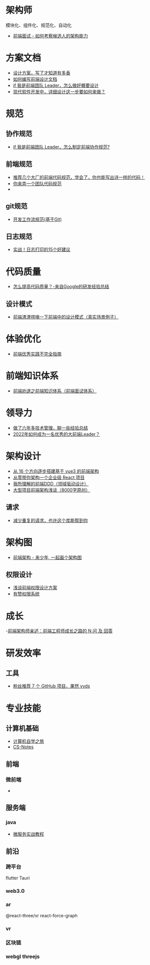 
# 架构师

模块化、组件化、规范化、自动化

- [前端面试 - 如何考察候选人的架构能力](https://juejin.cn/post/6844904182307094536)

# 方案文档
- [设计方案，写了才知道有多香](https://juejin.cn/post/6996819856033054756)
- [如何编写前端设计文档](https://juejin.cn/post/7017643726944108558)
- [if 我是前端团队 Leader，怎么做好概要设计](https://juejin.cn/post/6844903936504119304)
- [现代软件开发中，详细设计这一步要如何来做？](https://www.zhihu.com/question/300407894)


# 规范

## 协作规范

- [if 我是前端团队 Leader，怎么制定前端协作规范?](https://juejin.cn/post/6844903897610321934)


## 前端规范
- [推荐几个大厂的前端代码规范，学会了，你也能写出诗一样的代码！](https://juejin.cn/post/6893891476913291278)
- [你来弄一个团队代码规范](https://juejin.cn/post/7033210664844066853)
- 
## git规范
- [开发工作流规范(基于Git)](https://github.com/GDJiaMi/frontend-standards/blob/master/development.md#git-%E5%88%86%E6%94%AF%E6%A8%A1%E5%9E%8B)

## 日志规范
- [实战！日志打印的15个好建议](https://juejin.cn/post/7010889983149998117)


# 代码质量
- [怎么提高代码质量？-来自Google的研发经验总结](https://juejin.cn/post/6844903795873284109)

## 设计模式
- [前端渣渣唠嗑一下前端中的设计模式（真实场景例子）](https://juejin.cn/post/6844904138707337229)


# 体验优化
- [前端优秀实践不完全指南](https://juejin.cn/post/6932647134944886797)


# 前端知识体系
- [前端劝退之前端知识体系（前端面试体系）](https://juejin.cn/post/6994657097220620319)


# 领导力

- [做了六年多技术管理，聊一些经验总结](https://juejin.cn/post/6943492053795880991)
- [2022年如何成为一名优秀的大前端Leader？](https://juejin.cn/post/7034419410706104356)


# 架构设计
- [从 16 个方向逐步搭建基于 vue3 的前端架构](https://juejin.cn/post/7025524870842679310)
- [从零带你架构一个企业级 React 项目](https://juejin.cn/post/6983853725987110919)
- [我所理解的前端DDD（领域驱动设计）](https://juejin.cn/post/7012192812380717069)
- [大型项目前端架构浅谈（8000字原创）](https://juejin.cn/post/6844903853859536903)

## 请求
- [减少重复的请求，也许这个库能帮到你](https://juejin.cn/post/7046667393405304868)

# 架构图
- [前端架构 - 来少年, 一起画个架构图](https://juejin.cn/post/6846687603979206664)

## 权限设计
- [浅谈前端权限设计方案](https://juejin.cn/post/6949453195987025927)
- [有赞权限系统](https://juejin.cn/post/6844903576720916487)

# 成长
-[前端架构师亲述：前端工程师成长之路的 N 问 及 回答](https://juejin.cn/post/6844903872108953613)

# 研发效率

## 工具
- [粉丝推荐 7 个 GitHub 项目，果然 yyds](https://juejin.cn/post/7046260884158562317)


# 专业技能



## 计算机基础
- [计算机自学之旅](https://github.com/ossu/computer-science)
- [CS-Notes](https://github.com/CyC2018/CS-Notes)


## 前端

### 微前端
- []()


## 服务端

### java
- [微服务实战教程](https://github.com/sqshq/piggymetrics)

## 前沿

### 跨平台
flutter
Tauri


### web3.0


### ar
@react-three/xr
react-force-graph


### vr


### 区块链


### webgl threejs

